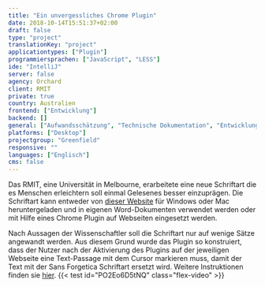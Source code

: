 ```yaml
---
title: "Ein unvergessliches Chrome Plugin"
date: 2018-10-14T15:51:37+02:00
draft: false
type: "project"
translationKey: "project"
applicationtypes: ["Plugin"]
programmiersprachen: ["JavaScript", "LESS"]
ide: "IntelliJ"
server: false
agency: Orchard
client: RMIT
private: true
country: Australien
frontend: ["Entwicklung"]
backend: []
general: ["Aufwandsschätzung", "Technische Dokumentation", "Entwicklung", "Deployment"]
platforms: ["Desktop"]
projectgroup: "Greenfield"
responsive: ""
languages: ["Englisch"]
cms: false
---
```

Das RMIT, eine Universität in Melbourne, erarbeitete eine neue Schriftart die es Menschen erleichtern soll einmal Gelesenes besser einzuprägen. Die Schriftart kann entweder von <a href="http://sansforgetica.rmit/" target="_blank" rel="noopener">dieser Website</a> für Windows oder Mac heruntergeladen und in eigenen Word-Dokumenten verwendet werden oder mit Hilfe eines Chrome Plugin auf Webseiten eingesetzt werden.

Nach Aussagen der Wissenschaftler soll die Schriftart nur auf wenige Sätze angewandt werden. Aus diesem Grund wurde das Plugin so konstruiert, dass der Nutzer nach der Aktivierung des Plugins auf der jeweiligen Webseite eine Text-Passage mit dem Cursor markieren muss, damit der Text mit der Sans Forgetica Schriftart ersetzt wird. Weitere Instruktionen finden sie <a href="https://chrome.google.com/webstore/detail/sans-forgetica-study-mode/jojbobbpjflbaekncckdbanjoakgpbbc?hl=en" target="_blank" rel="noopener">hier</a>.
{{< test id="PO2Eo6D5tNQ" class="flex-video" >}}
